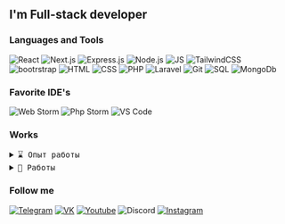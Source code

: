 

## I'm Full-stack developer

### Languages and Tools
![React](https://img.shields.io/badge/React.js-131313?style=for-the-badge&logo=react)
![Next.js](https://img.shields.io/badge/Next.js-131313?style=for-the-badge&logo=next.js)
![Express.js](https://img.shields.io/badge/Express.js-131313?style=for-the-badge&logo=express)
![Node.js](https://img.shields.io/badge/Node.js-131313?style=for-the-badge&logo=node.js)
![JS](https://img.shields.io/badge/JavaScript-131313?style=for-the-badge&logo=javascript)
![TailwindCSS](https://img.shields.io/badge/Tailwind-131313?style=for-the-badge&logo=tailwindcss)
![bootrstrap](https://img.shields.io/badge/Bootstrap-131313?style=for-the-badge&logo=bootstrap)
![HTML](https://img.shields.io/badge/HTML-131313?style=for-the-badge&logo=html5)
![CSS](https://img.shields.io/badge/CSS-131313?style=for-the-badge&logo=css3)
![PHP](https://img.shields.io/badge/PHP-131313?style=for-the-badge&logo=php)
![Laravel](https://img.shields.io/badge/Laravel-131313?style=for-the-badge&logo=laravel)
![Git](https://img.shields.io/badge/Git-131313?style=for-the-badge&logo=git)
![SQL](https://img.shields.io/badge/SQL-131313?style=for-the-badge&logo=mysql)
![MongoDb](https://img.shields.io/badge/MongoDb-131313?style=for-the-badge&logo=mongodb)

### Favorite IDE's
![Web Storm](https://img.shields.io/badge/WEB_STORM-131313?style=for-the-badge&logo=webstorm)
![Php Storm](https://img.shields.io/badge/Php_Storm-131313?style=for-the-badge&logo=phpstorm)
![VS Code](https://img.shields.io/badge/VS_CODE-131313?style=for-the-badge&logo=visualstudiocode)

### Works

<details>
 <summary> <samp>⌛ Опыт работы</samp></summary>
 
|                   |                                          |                    |                              |
| ----------------- | ---------------------------------------- | ------------------ | ---------------------------- |
| ![TagMate](tagmate.svg)   | [tagmate.ru](https://tagmate.ru) | Front-end NextJS   | 06.2024 - текущее время      |
</details>

<details>
 <summary> <samp>💼 Работы</samp></summary>
 <a href="https://open-shop-seven.vercel.app/" target="_blank">Cookie Store</a> <br>
  <a href="https://japan-kitchen.vercel.app/" target="_blank">Japan Kitchen</a> <br>
 <a href="https://ivan-wake.vercel.app/" target="_blank">My Portfolio</a> <br>
</details>

### Follow me

[![Telegram](https://img.shields.io/badge/Telegram-131313?style=for-the-badge&logo=telegram)](https://t.me/purplebaby15)
[![VK](https://img.shields.io/badge/Vkontakte-131313?style=for-the-badge&logo=vk)](https://vk.com/purplebaby16)
[![Youtube](https://img.shields.io/badge/Youtube-131313?style=for-the-badge&logo=Youtube)](https://www.youtube.com/channel/UCHWY0L_LxH6LmGpev4aJoQQ)
![Discord](https://img.shields.io/badge/purplebaby&3061-131313?style=for-the-badge&logo=discord)
[![Instagram](https://img.shields.io/badge/Instagram-131313?style=for-the-badge&logo=instagram)](https://instagram.com/purplebaby_dev)
